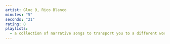 ```yaml
---
artist: Gloc 9, Rico Blanco
minutes: "5"
seconds: "21"
rating: 8
playlists:
  - a collection of narrative songs to transport you to a different world
---
```

